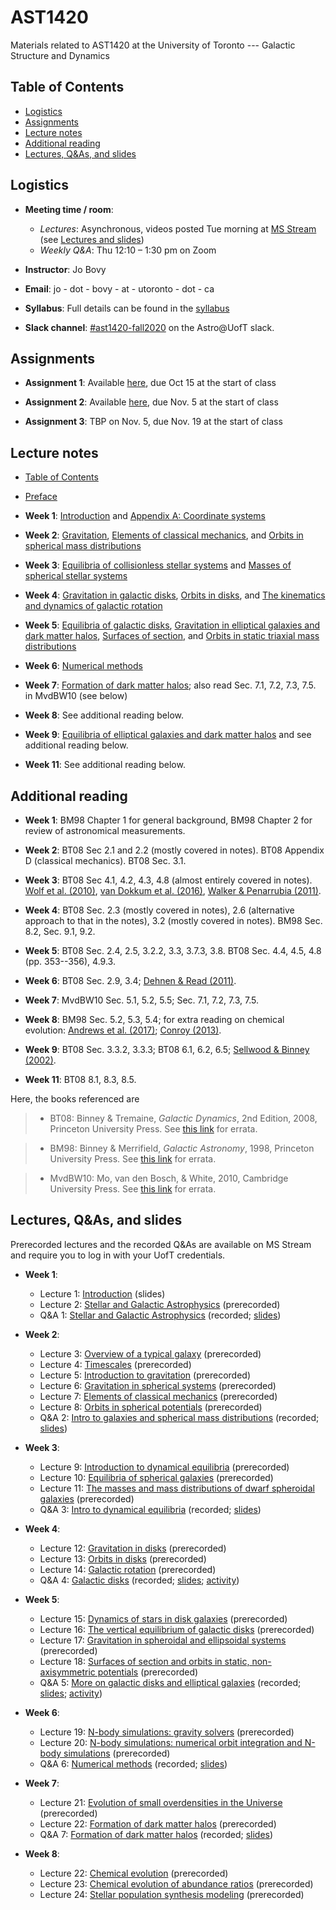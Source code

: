 # AST1420
Materials related to AST1420 at the University of Toronto --- Galactic Structure and Dynamics

## Table of Contents

* [Logistics](#logistics)
* [Assignments](#assignments)
* [Lecture notes](#lecture-notes)
* [Additional reading](#additional-reading)
* [Lectures, Q&As, and slides](#lectures-qas-and-slides)

## Logistics

* **Meeting time / room**: 
  * *Lectures*: Asynchronous, videos posted Tue morning at [MS Stream](https://web.microsoftstream.com/browse?q=%23AST1420) (see [Lectures and slides](#lectures-and-slides))
  * *Weekly Q&A*: Thu 12:10 – 1:30 pm on Zoom

* **Instructor**: Jo Bovy

* **Email**: jo - dot - bovy - at - utoronto - dot - ca

* **Syllabus**: Full details can be found in the [syllabus](https://github.com/jobovy/AST1420/blob/master/syllabus/syllabus-ast1420.pdf)

* **Slack channel**: [#ast1420-fall2020](https://astro-uoft.slack.com/archives/C01A5HURVAA) on the Astro@UofT slack.

## Assignments

* **Assignment 1**: Available [here](http://astro.utoronto.ca/~bovy/AST1420/assignments/assignment1.pdf), due Oct 15 at the start of class

* **Assignment 2**: Available [here](http://astro.utoronto.ca/~bovy/AST1420/assignments/assignment2.pdf), due Nov. 5 at the start of class

* **Assignment 3**: TBP on Nov. 5, due Nov. 19 at the start of class

## Lecture notes

* [Table of Contents](http://astro.utoronto.ca/~bovy/AST1420/notes-2019/index.html)

* [Preface](http://astro.utoronto.ca/~bovy/AST1420/notes-2019/chapters/0-01.-Preface.html)

* **Week 1**: [Introduction](http://astro.utoronto.ca/~bovy/AST1420/notes-2019/chapters/0-02.-Introduction.html) and [Appendix A: Coordinate systems](http://astro.utoronto.ca/~bovy/AST1420/notes-2019/chapters/A.-Coordinate-systems.html)

* **Week 2**: [Gravitation](http://astro.utoronto.ca/~bovy/AST1420/notes-2019/chapters/I-01.-Potential-Theory-and-Spherical-Mass-Distributions.html), [Elements of classical mechanics](http://astro.utoronto.ca/~bovy/AST1420/notes-2019/chapters/I-02.-Elements-of-Classical-Mechanics.html), and [Orbits in spherical mass distributions](http://astro.utoronto.ca/~bovy/AST1420/notes-2019/chapters/I-03.-Orbits-in-Spherical-Potentials.html)

* **Week 3**: [Equilibria of collisionless stellar systems](http://astro.utoronto.ca/~bovy/AST1420/notes-2019/chapters/I-04.-Equilibria-Spherical-Collisionless-Systems.html) and [Masses of spherical stellar systems](http://astro.utoronto.ca/~bovy/AST1420/notes-2019/chapters/I-05.-Masses-Spherical-Systems.html)

* **Week 4**: [Gravitation in galactic disks](http://astro.utoronto.ca/~bovy/AST1420/notes-2019/chapters/II-01.-Flattened-Mass-Distributions.html), [Orbits in disks](http://astro.utoronto.ca/~bovy/AST1420/notes-2019/chapters/II-03.-Orbits-in-Disks.html), and [The kinematics and dynamics of galactic rotation](http://astro.utoronto.ca/~bovy/AST1420/notes-2019/chapters/II-02.-Galactic-Rotation.html)

* **Week 5**: [Equilibria of galactic disks](http://astro.utoronto.ca/~bovy/AST1420/notes-2019/chapters/II-05.-Equilibria-Flattened-Collisionless-Systems.html), [Gravitation in elliptical galaxies and dark matter halos](http://astro.utoronto.ca/~bovy/AST1420/notes-2019/chapters/III-01.-Triaxial-Mass-Distributions.html), [Surfaces of section](http://astro.utoronto.ca/~bovy/AST1420/notes-2019/chapters/II-04.-Surfaces-of-Section.html), and [Orbits in static triaxial mass distributions](http://astro.utoronto.ca/~bovy/AST1420/notes-2019/chapters/III-02.-Orbits-in-Triaxial-Mass-Distributions.html)

* **Week 6**: [Numerical methods](http://astro.utoronto.ca/~bovy/AST1420/notes-2019/chapters/09.-N-body-Modeling.html)

* **Week 7**: [Formation of dark matter halos](http://astro.utoronto.ca/~bovy/AST1420/notes-2019/chapters/IV-01.-Formation-DM-Halos.html); also read Sec. 7.1, 7.2, 7.3, 7.5. in MvdBW10 (see below)

* **Week 8**: See additional reading below.

* **Week 9**: [Equilibria of elliptical galaxies and dark matter halos](http://astro.utoronto.ca/~bovy/AST1420/notes-2019/chapters/III-03.-Equilibria-Ellipsoidal-Collisionless-Systems.html) and see additional reading below.

* **Week 11**: See additional reading below.


## Additional reading

* **Week 1**: BM98 Chapter 1 for general background, BM98 Chapter 2
    for review of astronomical measurements.

* **Week 2**: BT08 Sec 2.1 and 2.2 (mostly covered in notes). BT08
    Appendix D (classical mechanics). BT08 Sec. 3.1.

* **Week 3**: BT08 Sec 4.1, 4.2, 4.3, 4.8 (almost entirely covered in
    notes). [Wolf et
    al. (2010)](http://adsabs.harvard.edu/abs/2010MNRAS.406.1220W),
    [van Dokkum et
    al. (2016)](http://adsabs.harvard.edu/abs/2016ApJ...828L...6V),
    [Walker & Penarrubia
    (2011)](http://adsabs.harvard.edu/abs/2011ApJ...742...20W).

* **Week 4**: BT08 Sec. 2.3 (mostly covered in notes), 2.6
    (alternative approach to that in the notes), 3.2 (mostly covered
    in notes). BM98 Sec. 8.2, Sec. 9.1, 9.2.

* **Week 5**: BT08 Sec. 2.4, 2.5, 3.2.2, 3.3, 3.7.3, 3.8. BT08 Sec. 4.4, 4.5, 4.8 (pp. 353--356), 4.9.3. 

* **Week 6**: BT08 Sec. 2.9, 3.4; [Dehnen & Read
    (2011)](http://adsabs.harvard.edu/abs/2011EPJP..126...55D).

* **Week 7**: MvdBW10 Sec. 5.1, 5.2, 5.5; Sec. 7.1, 7.2, 7.3, 7.5.

* **Week 8**:  BM98 Sec. 5.2, 5.3, 5.4; for extra reading on chemical evolution: [Andrews et
    al. (2017)](http://adsabs.harvard.edu/abs/2017ApJ...835..224A); [Conroy (2013)](https://ui.adsabs.harvard.edu/abs/2013ARA%26A..51..393C/abstract).

* **Week 9**: BT08 Sec. 3.3.2, 3.3.3; BT08 6.1, 6.2, 6.5; [Sellwood & Binney (2002)](http://adsabs.harvard.edu/abs/2002MNRAS.336..785S).

* **Week 11**:  BT08 8.1, 8.3, 8.5.

Here, the books referenced are

> * BT08: Binney & Tremaine, *Galactic Dynamics*, 2nd Edition, 2008, Princeton University Press. See [this link](https://www-thphys.physics.ox.ac.uk/people/JamesBinney/web/index_files/BT2errors.pdf) for errata.

> * BM98: Binney & Merrifield, *Galactic Astronomy*, 1998, Princeton University Press. See [this link](http://www-thphys.physics.ox.ac.uk/people/JamesBinney/bmerrors.pdf) for errata.

> * MvdBW10: Mo, van den Bosch, \& White, 2010, Cambridge University Press. See [this link](http://people.umass.edu/hjmo/book/errata.pdf) for errata.

## Lectures, Q&As, and slides

Prerecorded lectures and the recorded Q&As are available on MS Stream and require you to log in with your UofT credentials.

* **Week 1**:
  * Lecture 1: [Introduction](http://astro.utoronto.ca/~bovy/AST1420/slides-2020/L1-AST1420-2020.pdf) (slides)
  * Lecture 2: [Stellar and Galactic Astrophysics](https://web.microsoftstream.com/video/c14913e4-6a00-4af5-b4e0-5a68fa349fc8) (prerecorded)
  * Q&A 1: [Stellar and Galactic Astrophysics](https://web.microsoftstream.com/video/fc656a54-7dd1-44de-86a4-9103a1da6e5f) (recorded; [slides](http://astro.utoronto.ca/~bovy/AST1420/slides-2020/Q&A1-AST1420-2020.pdf))
  
* **Week 2**:
  * Lecture 3: [Overview of a typical galaxy](https://web.microsoftstream.com/video/1a4f1d48-211e-4fda-a64b-c9351cdf1a79) (prerecorded)
  * Lecture 4: [Timescales](https://web.microsoftstream.com/video/0abfe925-cdb6-47f9-afbb-bb9869d5f289) (prerecorded)
  * Lecture 5: [Introduction to gravitation](https://web.microsoftstream.com/video/8222751b-87c6-466d-bdd7-afc40294f946) (prerecorded)
  * Lecture 6: [Gravitation in spherical systems](https://web.microsoftstream.com/video/33bb08e9-16ee-4897-be69-7652a01c2df7) (prerecorded)
  * Lecture 7: [Elements of classical mechanics](https://web.microsoftstream.com/video/c43cd4ac-9598-4032-8f31-e7f87dfe0bf1) (prerecorded)
  * Lecture 8: [Orbits in spherical potentials](https://web.microsoftstream.com/video/20f573bb-31fe-425a-9d8c-af9e7b4db344) (prerecorded)  
  * Q&A 2: [Intro to galaxies and spherical mass distributions](https://web.microsoftstream.com/video/c6a3f9ac-6fbb-409d-8bd6-65c67b21f37a) (recorded; [slides](http://astro.utoronto.ca/~bovy/AST1420/slides-2020/Q&A2-AST1420-2020.pdf))
  
* **Week 3**:
  * Lecture 9: [Introduction to dynamical equilibria](https://web.microsoftstream.com/video/7d251531-e71f-485d-b463-f290af1688dc) (prerecorded)
  * Lecture 10: [Equilibria of spherical galaxies](https://web.microsoftstream.com/video/2854f4c2-76ce-4c54-8004-94bb81c188dd) (prerecorded)
  * Lecture 11: [The masses and mass distributions of dwarf spheroidal galaxies](https://web.microsoftstream.com/video/ececfcb1-7207-4740-854b-a59ed0641bac) (prerecorded)
  * Q&A 3: [Intro to dynamical equilibria](https://web.microsoftstream.com/video/6a9fd5fa-dab8-4bb7-99a7-a3e900189e38) (recorded; [slides](http://astro.utoronto.ca/~bovy/AST1420/slides-2020/Q&A3-AST1420-2020.pdf))
  
* **Week 4**:
  * Lecture 12: [Gravitation in disks](https://web.microsoftstream.com/video/460e7e77-094b-4023-b33d-723a6e8e1089) (prerecorded)
  * Lecture 13: [Orbits in disks](https://web.microsoftstream.com/video/8fbce854-c2c1-4776-b38b-f8b4a67c01b1) (prerecorded)
  * Lecture 14: [Galactic rotation](https://web.microsoftstream.com/video/21096155-9180-47a9-9a09-d7db258d16eb) (prerecorded)
  * Q&A 4: [Galactic disks](https://web.microsoftstream.com/video/2407f53a-4f97-4364-b42c-5d8ce1dc86ac) (recorded; [slides](http://astro.utoronto.ca/~bovy/AST1420/slides-2020/Q&A4-AST1420-2020.pdf); [activity](https://github.com/jobovy/sparc-rotation-curves))

* **Week 5**:
  * Lecture 15: [Dynamics of stars in disk galaxies](https://web.microsoftstream.com/video/f81f7a06-e3e6-41d0-9072-3fb83350fed5) (prerecorded)
  * Lecture 16: [The vertical equilibrium of galactic disks](https://web.microsoftstream.com/video/73bc21d9-016a-4174-8d6c-a01ece53b666) (prerecorded)
  * Lecture 17: [Gravitation in spheroidal and ellipsoidal systems](https://web.microsoftstream.com/video/30880150-6170-4b06-9166-1d6b728b862f) (prerecorded)
  * Lecture 18: [Surfaces of section and orbits in static, non-axisymmetric potentials](https://web.microsoftstream.com/video/8c6ca27b-3ebf-437a-9d1a-1ab515ff2259) (prerecorded)
  * Q&A 5: [More on galactic disks and elliptical galaxies](https://web.microsoftstream.com/video/f9c5c426-18ab-4baf-9bb5-389676731b23) (recorded; [slides](http://astro.utoronto.ca/~bovy/AST1420/slides-2020/Q&A5-AST1420-2020.pdf); [activity](https://github.com/jobovy/chaos-in-the-milky-way))

* **Week 6**:
  * Lecture 19: [N-body simulations: gravity solvers](https://web.microsoftstream.com/video/94c15e09-adc3-4db2-8f63-f79be62f878c) (prerecorded)
  * Lecture 20: [N-body simulations: numerical orbit integration and N-body simulations](https://web.microsoftstream.com/video/afab7394-6ce1-481b-bf2c-fd29418e279b) (prerecorded) 
  * Q&A 6: [Numerical methods](https://web.microsoftstream.com/video/7a326d67-ff0a-48ff-a6ef-b665fe204c45) (recorded; [slides](http://astro.utoronto.ca/~bovy/AST1420/slides-2020/Q&A6-AST1420-2020.pdf))
  
* **Week 7**:
  * Lecture 21: [Evolution of small overdensities in the Universe](https://web.microsoftstream.com/video/70e3e66e-7c9d-4181-993d-f64ced0e1962) (prerecorded)
  * Lecture 22: [Formation of dark matter halos](https://web.microsoftstream.com/video/9b5c4e2f-10c0-40bb-af02-ebada7430d90) (prerecorded)
  * Q&A 7: [Formation of dark matter halos](https://web.microsoftstream.com/video/96c10167-a1ca-4c9f-835f-dcd1437a9dbd) (recorded; [slides](http://astro.utoronto.ca/~bovy/AST1420/slides-2020/Q&A7-AST1420-2020.pdf))
  
* **Week 8**:
  * Lecture 22: [Chemical evolution](https://web.microsoftstream.com/video/487e827c-1da8-4457-b16b-88aa350b5157) (prerecorded)
  * Lecture 23: [Chemical evolution of abundance ratios](https://web.microsoftstream.com/video/59ec899e-bec8-40af-a87a-0bcaa66c3d89) (prerecorded)
  * Lecture 24: [Stellar population synthesis modeling](https://web.microsoftstream.com/video/eecfec55-e470-4e20-8ea6-024522642cd4) (prerecorded)
  
